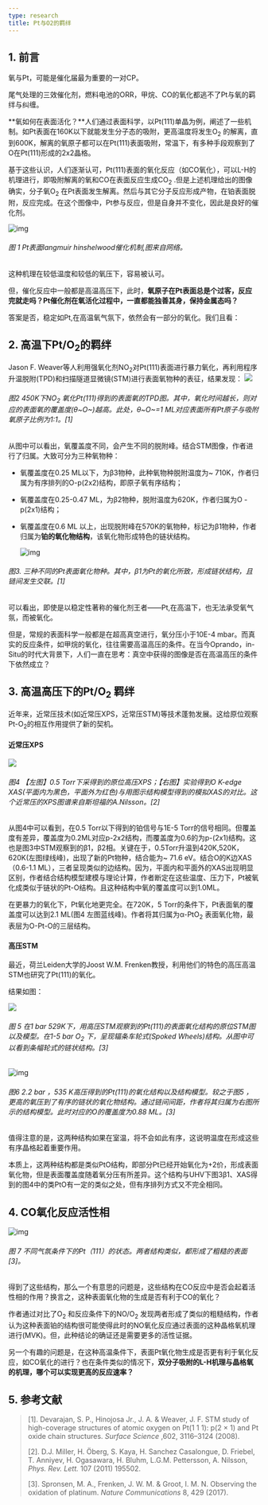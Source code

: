 ```yaml
---
type: research
title: Pt与O2的羁绊
---
```


## 1. 前言

氧与Pt，可能是催化届最为重要的一对CP。

尾气处理的三效催化剂，燃料电池的ORR，甲烷、CO的氧化都逃不了Pt与氧的羁绊与纠缠。

**氧如何在表面活化？**人们通过表面科学，以Pt(111)单晶为例，阐述了一些机制。如Pt表面在160K以下就能发生分子态的吸附，更高温度将发生O<sub>2</sub> 的解离，直到600K，解离的氧原子都可以在Pt(111)表面吸附，常温下，有多种手段观察到了O在Pt(111)形成的2x2晶格。

基于这些认识，人们逐渐认可，Pt(111)表面的氧化反应（如CO氧化），可以L-H的机理进行，即吸附解离的氧和CO在表面反应生成CO<sub>2</sub> .但是上述机理给出的图像确实，分子氧O<sub>2</sub> 在Pt表面发生解离。然后与其它分子反应形成产物，在铂表面脱附，反应完成。在这个图像中，Pt参与反应，但是自身并不变化，因此是良好的催化剂。

![img](http://odmm0a1zk.bkt.clouddn.com/pic/171230/D2BGdfa34f.png)

###### 图 1 Pt表面langmuir hinshelwood催化机制,图来自网络。

这种机理在较低温度和较低的氧压下，容易被认可。

但，催化反应中一般都是高温高压下，此时，**氧原子在Pt表面总是个过客，反应完就走吗？Pt催化剂在氧活化过程中，一直都能独善其身，保持金属态吗？**

答案是否，稳定如Pt,在高温氧气氛下，依然会有一部分的氧化。我们且看：

## 2. 高温下Pt/O<sub>2</sub>的羁绊

Jason F. Weaver等人利用强氧化剂NO<sub>2</sub>对Pt(111)表面进行暴力氧化，再利用程序升温脱附(TPD)和扫描隧道显微镜(STM)进行表面氧物种的表征，结果发现：
![](https://farm5.staticflickr.com/4719/28297834919_7bb5788ebc_o.png)

###### 图2 450K下NO<sub>2</sub> 氧化Pt(111)得到的表面氧的TPD图。其中，氧化时间越长，则对应的表面氧的覆盖度(θ~O~)越高。此处，θ~O~=1 ML对应表面所有Pt原子与吸附氧原子比例为1:1。[1]

从图中可以看出，氧覆盖度不同，会产生不同的脱附峰。结合STM图像，作者进行了归属。大致可分为三种氧物种：

- 氧覆盖度在0.25 ML以下，为β3物种，此种氧物种脱附温度为~ 710K，作者归属为有序排列的O-p(2x2)结构，即原子氧有序结构；

- 氧覆盖度在0.25-0.47 ML，为β2物种，脱附温度为620K，作者归属为O -p(2x1)结构；

-  氧覆盖度在0.6 ML 以上，出现脱附峰在570K的氧物种，标记为β1物种，作者归属为**铂的氧化物结构**，该氧化物形成特色的链状结构。

   ![img](http://odmm0a1zk.bkt.clouddn.com/pic/171230/8Dh1Aihf2F.png)

###### 图3. 三种不同的Pt表面氧化物种。其中，β1为Pt的氧化所致，形成链状结构，且链间发生交联。[1]

可以看出，即使是以稳定性著称的催化剂王者——Pt,在高温下，也无法承受氧气氛，而被氧化。

但是，常规的表面科学一般都是在超高真空进行，氧分压小于10E-4 mbar。而真实的反应条件，如甲烷的氧化，往往需要高温高压的条件。在当今Oprando，in-Situ的时代大背景下，人们一直在思考：真空中获得的图像是否在高温高压的条件下依然成立？

## 3. **高温高压**下的Pt/O<sub>2</sub> 羁绊

近年来，近常压技术(如近常压XPS，近常压STM)等技术蓬勃发展。这给原位观察Pt-O<sub>2</sub>的相互作用提供了新的契机。

#### 近常压XPS

![](https://farm5.staticflickr.com/4670/39367361354_5fe16c3cff_o.png)

###### 图4 【左图】0.5 Torr下采得到的原位高压XPS；【右图】实验得到O K-edge XAS(平面内为黑色，平面外为红色)与用图示结构模型得到的模拟XAS的对比。这个近常压的XPS图谱来自斯坦福的A.Nilsson。[2]

从图4中可以看到，在0.5 Torr以下得到的铂信号与1E-5 Torr的信号相同。但覆盖度有差异，覆盖度为0.2ML对应p-2x2结构，而覆盖度为0.6的为p-(2x1)结构。这也是图3中STM观察到的β1，β2相。关键在于，0.5Torr升温到420K,520K，620K(左图绿线峰)，出现了新的Pt物种，结合能为~ 71.6 eV。结合O的K边XAS（0.6-1.1 ML），三者呈现类似的边结构。因为，平面内和平面外的XAS出现明显区别，作者结合结构模型建模与理论计算，作者断定在这些温度、压力下，Pt被氧化成类似于链状的Pt-O结构。且这种结构中氧的覆盖度可以到1.0ML。

在更暴力的氧化下，Pt氧化地更完全。在720K，5 Torr的条件下，Pt表面氧的覆盖度可以达到2.1 ML(图4 左图蓝线峰)。作者将其归属为α-PtO<sub>2</sub> 表面氧化物，最表层为O-Pt-O的三层结构。

#### 高压STM

最近，荷兰Leiden大学的Joost W.M. Frenken教授，利用他们的特色的高压高温STM也研究了Pt(111)的氧化。

结果如图：

![](https://farm5.staticflickr.com/4665/40045087602_b45e19a7cb_o.png)

###### 图 5 在1 bar 529K下，用高压STM观察到的Pt(111)的表面氧化结构的原位STM图以及模型。在1-5 bar O<sub>2</sub> 下，呈现辐条车轮式(Spoked Wheels)结构。从图中可以看到条幅轮式的链状结构。[3]

![img](http://odmm0a1zk.bkt.clouddn.com/pic/171230/9mgikH96EK.png)

###### 图6 2.2 bar ，535 K高压得到的Pt(111)的氧化结构以及结构模型。较之于图5 ，更高的氧压到了有序的链状的氧化物结构。通过链间间距，作者将其归属为右图所示的结构模型。此时对应的O的覆盖度为0.88 ML。[3]

值得注意的是，这两种结构如果在室温，将不会如此有序，这说明温度在形成这些有序晶格起着重要作用。

本质上，这两种结构都是类似PtO结构，即部分Pt已经开始氧化为+2价，形成表面氧化物，但是表面覆盖度随着氧分压有所差异。这个结构与UHV下图3β1、XAS得到的图4中的类PtO有一定的类似之处，但有序排列方式又不完全相同。

## 4. CO氧化反应活性相

![img](http://odmm0a1zk.bkt.clouddn.com/pic/171230/06AFELG07B.png)

###### 图 7 不同气氛条件下的Pt（111）的状态。两者结构类似，都形成了粗糙的表面[3]。

得到了这些结构，那么一个有意思的问题是，这些结构在CO反应中是否会起着活性相的作用？换言之，这种表面氧化物的生成是否有利于CO的氧化？

作者通过对比了O<sub>2</sub> 和反应条件下的NO/O<sub>2</sub> 发现两者形成了类似的粗糙结构，作者认为这种表面铂的结构很可能使得此时的NO氧化反应通过表面的这种晶格氧机理进行(MVK)。但，此种结论的确证还是需要更多的活性证据。

另一个有趣的问题是，在这种高温条件下，表面Pt氧化物生成是否更有利于氧化反应，如CO氧化的进行？也在条件类似的情况下，**双分子吸附的L-H机理与晶格氧的机理，哪个可以实现更高的反应速率？**

## 5. 参考文献

> [1]. Devarajan, S. P., Hinojosa Jr., J. A. & Weaver, J. F. STM study of high-coverage structures of atomic oxygen on Pt(1 1 1): p(2 × 1) and Pt oxide chain structures. *Surface Science* ,602, 3116–3124 (2008).
>
> [2].  D.J. Miller, H. Öberg, S. Kaya, H. Sanchez Casalongue, D. Friebel, T. Anniyev, H. Ogasawara, H. Bluhm, L.G.M. Pettersson, A. Nilsson, *Phys. Rev. Lett.* 107 (2011) 195502.
>
> [3]. Spronsen, M. A., Frenken, J. W. M. & Groot, I. M. N. Observing the oxidation of platinum. *Nature Communications* 8, 429 (2017). 